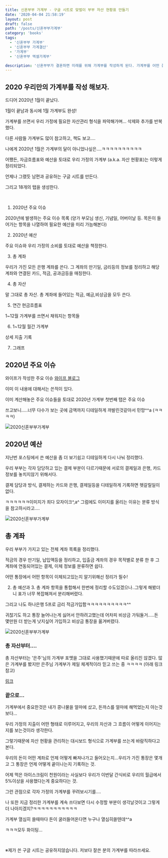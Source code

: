 ```yaml
---
title: 신혼부부 가계부 - 구글 시트로 맞벌이 부부 자산 현황표 만들기
date: '2020-04-04 21:58:19'
layout: post
draft: false
path: '/posts/신혼부부가계부'
category: 'books'
tags:
  - '신혼부부 가계부'
  - '신혼부부 가계결산'
  - '가계부'
  - '신혼부부 엑셀가계부'

description: '신혼부부가 결혼하면 미래를 위해 가계부를 작성하게 된다. 가계부를 어떤 플랫폼에 쓸까 고민중에 엑셀에 가계부를 쓸까? 구글 시트에 쓸까 고민중이다.'
---
```


## 2020 우리만의 가계부를 작성 해보자.

드디어 2020년 1월이 끝났다.

1월이 끝남과 동시에 1월 가계부도 완성!

가계부를 쓰면서 우리 가정에 필요한 자산관리 형식을 파악해가며... 삭제와 추가를 반복했다.

다른 사람들 가계부도 많이 참고하고, 책도 보고....

나에게 2020년 1월은 가계부의 달이 아니었나싶은....ㅋㅋㅋㅋㅋㅋㅋㅋㅋㅋ

어쨌든, 자금흐름표와 예산을 토대로 우리 가정의 가계부 (a.k.a. 자산 현황표)는 이렇게 정리되었다.

언제나 그랬듯 남편과 공유하는 구글 시트를 만든다.

그리고 18개의 탭을 생성한다.

​

1. 2020년 주요 이슈

2020년에 발생하는 주요 이슈 목록 (양가 부모님 생신, 기념일, 어버이날 등. 목돈이 들어가는 항목을 나열하여 필요한 예산을 미리 가늠해본다)

2. 2020년 예산

주요 이슈와 우리 가정의 소비를 토대로 예산을 책정한다.

3. 총 계좌

우리가 가진 모든 은행 계좌를 쓴다. 그 계좌의 만기일, 금리등의 정보를 정리하고 해당 계좌와 연결된 카드, 적금, 공과금등을 매칭한다.

4. 총 자산

말 그대로 총 자산. 총 계좌에 들어있는 적금, 예금,비상금을 모두 쓴다.

5. 연간 현금흐름표

1~12월 가계부를 쓰면서 채워지는 항목들

6. 1~12월 월간 가계부

상세 지출 기록

7. 그래프

## 2020년 주요 이슈

와이프가 작성한 주요 이슈 [와이프 블로그](https://blog.naver.com/jovely55/221780855436)

이미 이 내용에 대해서는 쓴적이 있다.

이미 계산해놓은 주요 이슈들을 토대로 2020년 가계부 첫번째 탭은 주요 이슈

쓰고보니.....너무 다수가 보는 곳에 금액까지 디테일하게 까발린것같아서 민망^^a (ㅋㅋㅋㅋ)

![2020신혼부부가계부](./2020신혼부부가계부.png)

## 2020년 예산

지난번 포스팅에서 쓴 예산을 좀 더 보기쉽고 디테일하게 다시 나눠 정리했다.

우리 부부는 각자 담당하고 있는 결제 부분이 다르기때문에 서로의 결제일과 은행, 카드 정보를 놓치지않기 위해서다.

결제 담당과 방식, 결제하는 카드와 은행, 결제일등을 디테일하게 기록하면 헷갈릴일이 없다.

ㅋㅋㅋㅋㅋㅋ이미지가 죄다 모자이크^,a^ 그럼에도 이미지를 올리는 이유는 분류 방식을 참고하시라고....

![2020신혼부부가계부](./2020신혼부부가계부2.png)

## 총 계좌

우리 부부가 가지고 있는 전체 계좌 목록을 정리했다.

적금의 경우 만기일, 납입액등을 정리하고, 입출금 계좌의 경우 목적별로 분류 한 후 그 계좌에 연동되어있는 결제, 이체 정보를 분류하면 쉽다.

어떤 통장에서 어떤 항목이 이체되고있는지 알기위해선 정리가 필수!

2. 총 예산과 3. 총 계좌 항목을 통합해서 한번에 정리할 수도있겠으나..그렇게 해봤더니 표가 너무 복잡해져서 분리해버렸다.

그리고 나도 하나은행 5프로 금리 적금가입함ㅋㅋㅋㅋㅋㅋㅋㅋㅋㅋ^^

귀찮기도 하고 통장 늘어나는게 싫어서 안하려고했는데 어차피 비상금 가둬둘거.....돈 몇만원 더 받는게 낫지싶어 가입하고 비상금 통장을 옮겨버렸다.

![2020신혼부부가계부](./2020신혼부부가계부3.png)

### 총 자산부터....

총 자산부터는 '은주'님의 가계부 포멧을 그대로 사용했기때문에 따로 올리진 않겠다. 많은 가계부를 봤지만 은주님 가계부가 제일 체계적이라 믿고 쓰는 중 ㅋㅋㅋㅋ (아래 링크 참고)

[링크](https://blog.naver.com/ej5824486/221751281465)

### 끝으로...

가계부에서 중요한것은 내가 콩나물을 얼마에 샀고, 돈까스를 얼마에 해먹었는지 아는것보다...

우리 가정의 지출이 어떤 형태로 이루어지고, 우리의 자산과 그 흐름이 어떻게 이어지는지를 보는것이라 생각한다.

그렇기때문에 자산 현황을 관리하는 대시보드 형식으로 가계부를 쓰는게 바람직하다고 본다.

우리의 돈이 어떤 계좌로 언제 어떻게 빠져나가고 들어오는지...우리가 가진 통장은 몇개고 그 통장은 언제 어떻게 끝이나는지 기록하는 것.

어제 먹은 아이스크림이 천원이라는 사실보다 우리가 이번달 간식비로 우리의 월급에서 5%이상을 사용했다는게 중요하다는 것.

그런 관점으로 각자 가정의 가계부를 꾸려보시기를....

나 또한 지금 정리한 가계부를 계속 쓰다보면 다시 수정할 부분이 생각날것이고 그렇게 더 나아지겠지?ㅋㅋㅋㅋㅋㅋㅋㅋㅋㅋㅋ

가계부 열심히 쓸때마다 돈이 굴러들어온다면 누구나 열심히쓸텐데^^a

ㅋㅋㅋ모두 화이팅...

​

※제가 쓴 구글 시트는 공유하지않습니다. 저보다 잘쓴 분의 가계부를 따라쓰세요.
